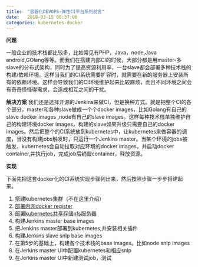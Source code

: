 ```yaml
---
title:  "容器化DEVOPS-弹性CI平台系列前言"
date:   2018-03-15 08:37:00
categories: kubernetes-docker
---
```



**问题**

一般企业的技术栈都比较多，比如常见有PHP，Java，node,Java android,GOlang等等。而我们在搭建内部CI的时候，大部分都是用master-多slave的分布式架构，同时为了提高资源利用率，一台slave都会部署多种技术栈的构建/依赖环境。这样当我们的CI系统需要扩容时，就需要在新的服务器上安装所有的依赖环境。这样会导致我们的CI环境维护起来比较麻烦，而且不同环境之间会有奇奇怪怪得需求，会造成相互之间的干扰。

**解决方案**
我们还是选择开源的Jenkins来做CI，但是换种方式。就是把整个CI的各个部分，master和各种slave做成一个个docker images，比如Golang有自己的slave docker images ,node有自己的slave images。这样每种技术栈单独维护自己的构建环境docker images，构建的slave如果升级只需要自己的docker images。然后把整个的CI系统放到kubernetes中，让kubernetes来做容器的调度，当没有构建jobs触发时，只运行一个Jenkins master。当某个环境的jobs被触发，kubernetes会自动拉取对应环境的docker images，并启动docker container,并执行job，完成job后销毁container，释放资源。

**实现**

下面先把这套docker化的CI系统实现步骤列出来，然后按照步骤一步步搭建起来。

1. 搭建kubernetes集群（不在这里介绍）
2. [部署内网docker register](https://astrisk.github.io/kubernetes-docker/2018/03/13/Harbor-Install-And-Https-Configure/)
3. [部署kubernetes共享存储nfs服务器](https://astrisk.github.io/kubernetes-docker/2018/03/11/kubernetes-%E5%AD%98%E5%82%A8NFS%E9%83%A8%E7%BD%B2/)
4. 构建Jenkins master base images
5. 把Jenkins master部署到kubernetes,并安装相关插件
6. 构建Jenkins slave snlp base images
7. 在第5步的基础上，构建各个技术栈的base images。比如node snlp images
8. 在Jerkins master UI中配置kubernetes和相应snlp
9. 在Jerkins master UI中新建测试job，测试

